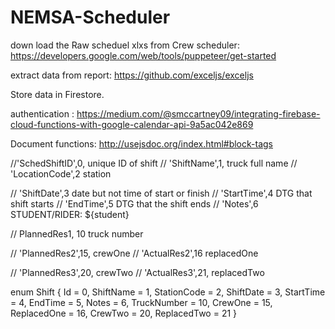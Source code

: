 # NEMSA-Scheduler

down load the Raw scheduel xlxs from Crew scheduler: 
https://developers.google.com/web/tools/puppeteer/get-started

extract data from report: 
https://github.com/exceljs/exceljs

Store data in Firestore. 

authentication : https://medium.com/@smccartney09/integrating-firebase-cloud-functions-with-google-calendar-api-9a5ac042e869

Document functions: http://usejsdoc.org/index.html#block-tags

//'SchedShiftID',0, unique ID of shift
//  'ShiftName',1, truck full name
//  'LocationCode',2 station

//  'ShiftDate',3 date but not time of start or finish
//  'StartTime',4 DTG that shift starts
//  'EndTime',5 DTG that the shift ends
//  'Notes',6 STUDENT/RIDER: ${student}

//  PlannedRes1, 10 truck number 

//  'PlannedRes2',15, crewOne
//  'ActualRes2',16 replacedOne

//  'PlannedRes3',20, crewTwo
//  'ActualRes3',21, replacedTwo

enum Shift {
    Id = 0,
    ShiftName = 1,
    StationCode = 2,
    ShiftDate = 3,
    StartTime = 4,
    EndTime = 5,
    Notes = 6,
    TruckNumber = 10,
    CrewOne = 15,
    ReplacedOne = 16,
    CrewTwo = 20,
    ReplacedTwo = 21
}